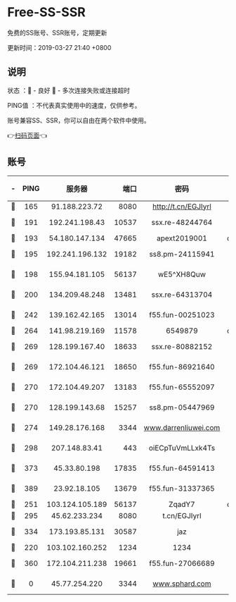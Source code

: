 # Free-SS-SSR

免费的SS账号、SSR账号，定期更新

更新时间：2019-03-27 21:40 +0800

## 说明

状态     ：🙂 - 良好 🙁 - 多次连接失败或连接超时

PING值   ：不代表真实使用中的速度，仅供参考。

账号兼容SS、SSR，你可以自由在两个软件中使用。

👉[扫码页面](https://liesauer.github.io/Free-SS-SSR/)👈

## 账号

|-|PING|服务器|端口|密码|加密方式|区域|
|:----:|:----:|:-----:|-----:|:----:|:----:|:----:|
|🙂|165|91.188.223.72|8080|http://t.cn/EGJIyrl|rc4-md5|RU|
|🙂|191|192.241.198.43|10537|ssx.re-48244764|aes-256-cfb|US|
|🙂|193|54.180.147.134|47665|apext2019001|chacha20|KR|
|🙂|195|192.241.196.132|19182|ss8.pm-24115941|aes-256-cfb|US|
|🙂|198|155.94.181.105|56137|wE5^XH8Quw|aes-256-cfb|US|
|🙂|200|134.209.48.248|13481|ssx.re-64313704|aes-256-cfb|US|
|🙂|242|139.162.42.165|13014|f55.fun-00251023|aes-256-cfb|SG|
|🙂|264|141.98.219.169|11578|6549879|chacha20|US|
|🙂|269|128.199.167.40|18633|ssx.re-80882152|aes-256-cfb|SG|
|🙂|269|172.104.46.121|18650|f55.fun-86921640|aes-256-cfb|SG|
|🙂|270|172.104.49.207|13183|f55.fun-65552097|aes-256-cfb|SG|
|🙂|270|128.199.143.68|15257|ss8.pm-05447969|aes-256-cfb|SG|
|🙂|274|149.28.176.168|3344|www.darrenliuwei.com|aes-256-cfb|AU|
|🙂|298|207.148.83.41|443|oiECpTuVmLLxk4Ts|aes-256-cfb|AU|
|🙂|373|45.33.80.198|17835|f55.fun-64591413|aes-256-cfb|US|
|🙂|389|23.92.18.105|13679|f55.fun-31337365|aes-256-cfb|US|
|🙂|251|103.124.105.189|56137|ZqadY7|chacha20|US|
|🙂|295|45.62.233.234|8080|t.cn/EGJIyrl|rc4-md5|CA|
|🙂|334|173.193.85.131|30587|jaz|aes-256-cfb|US|
|🙁|220|103.102.160.252|1234|1234|rc4-md5|JP|
|🙁|360|172.104.211.238|19661|f55.fun-27066689|aes-256-cfb|US|
|🙁|0|45.77.254.220|3344|www.sphard.com|aes-256-cfb|SG|
